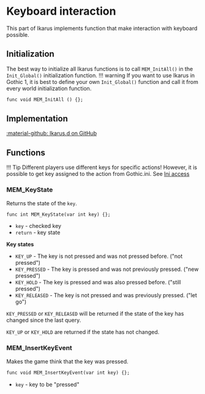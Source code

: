 # Keyboard interaction
This part of Ikarus implements function that make interaction with keyboard possible.

## Initialization
The best way to initialize all Ikarus functions is to call `MEM_InitAll()` in the `Init_Global()` initialization function. 
!!! warning
    If you want to use Ikarus in Gothic 1, it is best to define your own `Init_Global()` function and call it from every world initialization function.

```dae
func void MEM_InitAll () {};
```

## Implementation
[:material-github: Ikarus.d on GitHub](https://github.com/Lehona/Ikarus/blob/master/Ikarus.d)

## Functions
!!! Tip
    Different players use different keys for specific actions! However, it is possible to get key assigned to the action from Gothic.ini. See [Ini access](ini_access.md#key-functions)
### MEM_KeyState
Returns the state of the `key`.
```dae
func int MEM_KeyState(var int key) {};
```

- `key` - checked key
- `return` - key state

**Key states**

- `KEY_UP` - The key is not pressed and was not pressed before. ("not pressed")
- `KEY_PRESSED` - The key is pressed and was not previously pressed. ("new pressed")
- `KEY_HOLD` - The key is pressed and was also pressed before. ("still pressed")
- `KEY_RELEASED` - The key is not pressed and was previously pressed. ("let go")

`KEY_PRESSED` or `KEY_RELEASED` will be returned if the state of the key has changed since the last query.

`KEY_UP` or `KEY_HOLD` are returned if the state has not changed.

### MEM_InsertKeyEvent
Makes the game think that the key was pressed.
```dae
func void MEM_InsertKeyEvent(var int key) {};
```

- `key` - key to be "pressed"
